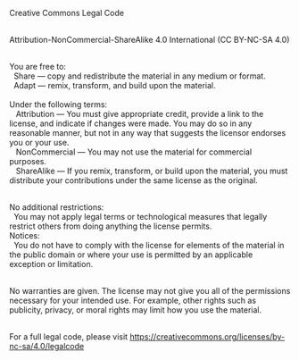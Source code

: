 Creative Commons Legal Code<br><br>

Attribution-NonCommercial-ShareAlike 4.0 International (CC BY-NC-SA 4.0)<br><br>

You are free to:<br>
&nbsp;&nbsp;Share — copy and redistribute the material in any medium or format.<br>
&nbsp;&nbsp;Adapt — remix, transform, and build upon the material.<br><br>
Under the following terms:<br>
 &nbsp; &nbsp;Attribution — You must give appropriate credit, provide a link to the license, and indicate if changes were made. You may do so in any reasonable manner, but not in any way that suggests the licensor endorses you or your use.<br>
 &nbsp; &nbsp;NonCommercial — You may not use the material for commercial purposes.<br>
 &nbsp; &nbsp;ShareAlike — If you remix, transform, or build upon the material, you must distribute your contributions under the same license as the original.<br><br>

No additional restrictions:<br>
&nbsp;&nbsp;You may not apply legal terms or technological measures that legally restrict others from doing anything the license permits.<br>
Notices:<br>
&nbsp;&nbsp;You do not have to comply with the license for elements of the material in the public domain or where your use is permitted by an applicable exception or limitation.<br><br>

No warranties are given. The license may not give you all of the permissions necessary for your intended use. For example, other rights such as publicity, privacy, or moral rights may limit how you use the material.<br><br>

For a full legal code, please visit https://creativecommons.org/licenses/by-nc-sa/4.0/legalcode

